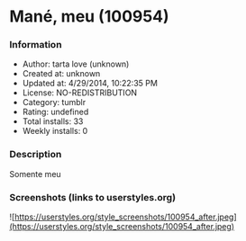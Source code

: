 # Mané, meu (100954)

### Information
- Author: tarta love (unknown)
- Created at: unknown
- Updated at: 4/29/2014, 10:22:35 PM
- License: NO-REDISTRIBUTION
- Category: tumblr
- Rating: undefined
- Total installs: 33
- Weekly installs: 0


### Description
Somente meu


### Screenshots (links to userstyles.org)
![https://userstyles.org/style_screenshots/100954_after.jpeg](https://userstyles.org/style_screenshots/100954_after.jpeg)


